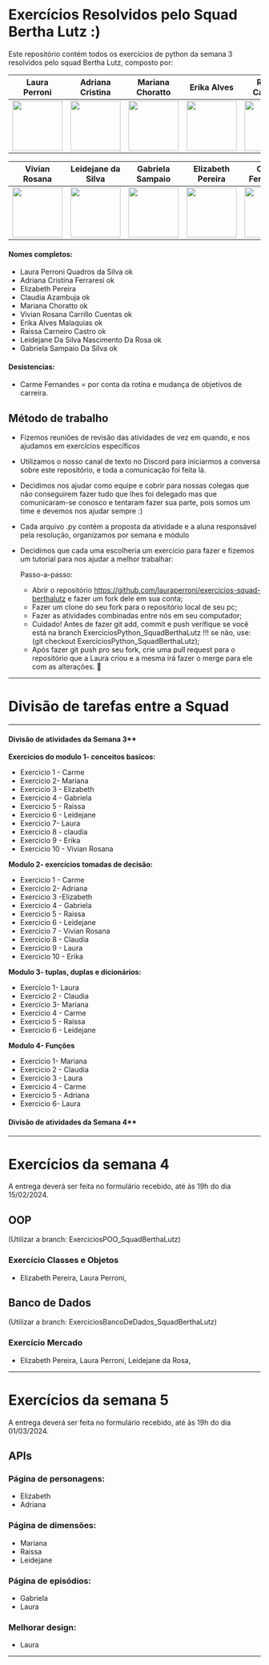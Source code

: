 # Exercícios Resolvidos pelo Squad Bertha Lutz :)

Este repositório contém todos os exercícios de python da semana 3 resolvidos pelo squad Bertha Lutz, composto por: 


|Laura Perroni| Adriana Cristina | Mariana Choratto| Erika Alves | Raissa Carneiro | Claudia Azambuja |
|---|---|---|---|---|---|
|<img src="img/laura.jpg" height="100" width="100">|<img src="img/adriana.jpg" height="100" width="100">|<img src="img/mariana.jpg" height="100" width="100">|<img src="img/erika.jpg" height="100" width="100">|<img src="img/raissa.jpeg" height="100" width="100">| <img src="img/claudia.jpg" height="100" width="100">|

|Vivian Rosana| Leidejane da Silva |  Gabriela Sampaio | Elizabeth Pereira | Carme Fernandes |
|---|---|---|---|---|
|<img src="img/vivian.jpeg" height="100" width="100">|<img src="img/leidejane.png" height="100" width="100">|<img src="img/gabriela.jpg" height="100" width="100">|<img src="img/elizabeth.jpg" height="100" width="100">|<img src="img/carme.PNG" height="100" width="100">|

#### Nomes completos:
* Laura Perroni Quadros da Silva ok
* Adriana Cristina Ferraresi ok
* Elizabeth Pereira 
* Claudia Azambuja ok
* Mariana Choratto ok
* Vivian Rosana Carrillo Cuentas ok
* Erika Alves Malaquias  ok
* Raissa Carneiro Castro ok
* Leidejane Da Silva Nascimento Da Rosa ok
* Gabriela Sampaio Da Silva ok

#### Desistencias:
* Carme Fernandes = por conta da rotina e mudança de objetivos de carreira.


## Método de trabalho

* Fizemos reuniões de revisão das atividades de vez em quando, e nos ajudamos em exercícios específicos
* Utilizamos o nosso canal de texto no Discord para iniciarmos a conversa sobre este repositório, e toda a comunicação foi feita lá.
*  Decidimos nos ajudar como equipe e cobrir para nossas colegas que não conseguirem fazer tudo que lhes foi delegado mas que comunicaram-se conosco e tentaram fazer sua parte, pois somos um time e devemos nos ajudar sempre :)
* Cada arquivo .py contém a proposta da atividade e a aluna responsável pela resolução, organizamos por semana e módulo
* Decidimos que cada uma escolheria um exercício para fazer e fizemos um tutorial para nos ajudar a melhor trabalhar: 
    
    Passo-a-passo:

    * Abrir o repositório https://github.com/lauraperroni/exercicios-squad-berthalutz e fazer um fork dele em sua conta;
    * Fazer um clone do seu fork para o repositório local de seu pc;
    * Fazer as atividades combinadas entre nós em seu computador;
    * Cuidado! Antes de fazer git add, commit e push verifique se você está na branch ExerciciosPython_SquadBerthaLutz !!! se não, use: (git checkout ExerciciosPython_SquadBerthaLutz);
    * Após fazer git push pro seu fork, crie uma pull request para o repositório que a Laura criou e a mesma irá fazer o merge para ele com as alterações. 🙂

---
# Divisão de tarefas entre a Squad
---

#### Divisão de atividades da Semana 3**

**Exercicios do modulo 1- conceitos basicos:**
* Exercicio 1 - Carme
* Exercicio 2- Mariana
* Exercicio 3 - Elizabeth
* Exercicio 4 - Gabriela
* Exercicio 5 - Raissa
* Exercicio 6 - Leidejane
* Exercicio 7- Laura
* Exercicio 8 - claudia
* Exercicio 9 - Erika
* Exercicio 10 - Vivian Rosana 

**Modulo 2- exercícios tomadas de decisão:**
* Exercicio 1 - Carme
* Exercicio 2- Adriana
* Exercicio 3 -Elizabeth 
* Exercicio 4 - Gabriela
* Exercicio 5 - Raissa
* Exercicio 6 - Leidejane
* Exercicio 7 - Vivian Rosana
* Exercicio 8 - Claudia
* Exercicio 9 - Laura
* Exercicio 10 - Erika

**Modulo 3- tuplas, duplas e dicionários:**
* Exercício 1- Laura
* Exercicio 2 - Claudia
* Exercício 3- Mariana
* Exercicio 4 - Carme
* Exercicio 5 - Raissa
* Exercicio 6 - Leidejane

**Modulo 4- Funções**
* Exercicio 1- Mariana
* Exercicio 2 - Claudia
* Exercicio 3 - Laura
* Exercicio 4 - Carme
* Exercicio 5 - Adriana
* Exercicio 6- Laura

#### Divisão de atividades da Semana 4**
---
# Exercícios da semana 4
A entrega deverá ser feita no formulário recebido, até às 19h do dia 15/02/2024.
## OOP
(Utilizar a branch: ExerciciosPOO_SquadBerthaLutz)
### Exercício Classes e Objetos 
* Elizabeth Pereira, Laura Perroni, 

## Banco de Dados
(Utilizar a branch: ExerciciosBancoDeDados_SquadBerthaLutz)
### Exercício Mercado
* Elizabeth Pereira, Laura Perroni, Leidejane da Rosa, 

---

# Exercícios da semana 5
A entrega deverá ser feita no formulário recebido, até às 19h do dia 01/03/2024.
## APIs
### Página de personagens:
* Elizabeth 
* Adriana
### Página de dimensões:
* Mariana
* Raissa
* Leidejane
### Página de episódios:
* Gabriela 
* Laura
### Melhorar design:
* Laura

---

